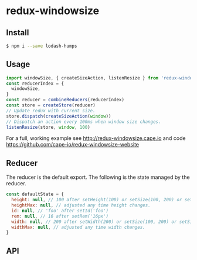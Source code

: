 # redux-windowsize

## Install

```bash
$ npm i --save lodash-humps
```

## Usage

```javascript
import windowSize, { createSizeAction, listenResize } from 'redux-windowsize'
const reducerIndex = {
  windowSize,
}
const reducer = combineReducers(reducerIndex)
const store = createStore(reducer)
// Update redux with current size.
store.dispatch(createSizeAction(window))
// Dispatch an action every 100ms when window size changes.
listenResize(store, window, 100)
```

For a full, working example see http://redux-windowsize.cape.io and code https://github.com/cape-io/redux-windowsize-website

## Reducer

The reducer is the default export. The following is the state managed by the reducer.

```javascript
const defaultState = {
  height: null, // 100 after setHeight(100) or setSize(100, 200) or setSizeArr([100, 200])
  heightMax: null, // adjusted any time height changes.
  id: null, // 'foo' after setId('foo')
  rem: null, // 16 after setRem('16px')
  width: null, // 200 after setWidth(200) or setSize(100, 200) or setSizeArr([100, 200])
  widthMax: null, // adjusted any time width changes.
}
```

## API
